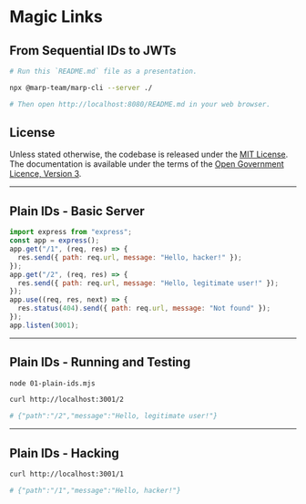 # Magic Links

## From Sequential IDs to JWTs

```sh
# Run this `README.md` file as a presentation.

npx @marp-team/marp-cli --server ./

# Then open http://localhost:8080/README.md in your web browser.
```

## License

Unless stated otherwise, the codebase is released under the [MIT License](LICENSE.txt). The documentation is available under the terms of the [Open Government Licence, Version 3](LICENSE-OGL.txt).

---

## Plain IDs - Basic Server

```js
import express from "express";
const app = express();
app.get("/1", (req, res) => {
  res.send({ path: req.url, message: "Hello, hacker!" });
});
app.get("/2", (req, res) => {
  res.send({ path: req.url, message: "Hello, legitimate user!" });
});
app.use((req, res, next) => {
  res.status(404).send({ path: req.url, message: "Not found" });
});
app.listen(3001);
```

---

## Plain IDs - Running and Testing

```sh
node 01-plain-ids.mjs
```

```sh
curl http://localhost:3001/2

# {"path":"/2","message":"Hello, legitimate user!"}
```

---

## Plain IDs - Hacking

```sh
curl http://localhost:3001/1

# {"path":"/1","message":"Hello, hacker!"}
```
